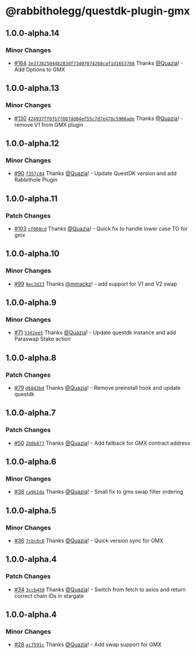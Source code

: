# @rabbitholegg/questdk-plugin-gmx

## 1.0.0-alpha.14

### Minor Changes

- [#164](https://github.com/rabbitholegg/questdk-plugins/pull/164) [`3e373825044b283df73407074268caf1d1653708`](https://github.com/rabbitholegg/questdk-plugins/commit/3e373825044b283df73407074268caf1d1653708) Thanks [@Quazia](https://github.com/Quazia)! - Add Options to GMX

## 1.0.0-alpha.13

### Minor Changes

- [#130](https://github.com/rabbitholegg/questdk-plugins/pull/130) [`424937ff0fb7f087dd04ef55c7d7e478c5906ade`](https://github.com/rabbitholegg/questdk-plugins/commit/424937ff0fb7f087dd04ef55c7d7e478c5906ade) Thanks [@Quazia](https://github.com/Quazia)! - remove V1 from GMX plugin

## 1.0.0-alpha.12

### Minor Changes

- [#90](https://github.com/rabbitholegg/questdk-plugins/pull/90) [`f357c84`](https://github.com/rabbitholegg/questdk-plugins/commit/f357c84e5582e966521cb669e577530b5c3bfc57) Thanks [@Quazia](https://github.com/Quazia)! - Update QuestDK version and add Rabbithole Plugin

## 1.0.0-alpha.11

### Patch Changes

- [#103](https://github.com/rabbitholegg/questdk-plugins/pull/103) [`cf068cd`](https://github.com/rabbitholegg/questdk-plugins/commit/cf068cd55e772af1b9aec8e8fa38af52a63445b9) Thanks [@Quazia](https://github.com/Quazia)! - Quick fix to handle lower case TO for gmx

## 1.0.0-alpha.10

### Minor Changes

- [#99](https://github.com/rabbitholegg/questdk-plugins/pull/99) [`9ec3d23`](https://github.com/rabbitholegg/questdk-plugins/commit/9ec3d23b7fd49ff973a14ef4cbf3f38ec2157ea7) Thanks [@mmackz](https://github.com/mmackz)! - add support for V1 and V2 swap

## 1.0.0-alpha.9

### Minor Changes

- [#71](https://github.com/rabbitholegg/questdk-plugins/pull/71) [`53d2ee5`](https://github.com/rabbitholegg/questdk-plugins/commit/53d2ee51b9479008bd549ebacba29fcfd82c4684) Thanks [@Quazia](https://github.com/Quazia)! - Update questdk instance and add Paraswap Stake action

## 1.0.0-alpha.8

### Patch Changes

- [#79](https://github.com/rabbitholegg/questdk-plugins/pull/79) [`d6843bd`](https://github.com/rabbitholegg/questdk-plugins/commit/d6843bd48d83bc84ca652ea081fd825f37a5f6d7) Thanks [@Quazia](https://github.com/Quazia)! - Remove preinstall hook and update questdk

## 1.0.0-alpha.7

### Patch Changes

- [#50](https://github.com/rabbitholegg/questdk-plugins/pull/50) [`2b8b877`](https://github.com/rabbitholegg/questdk-plugins/commit/2b8b87709f5c760b6cc337c78b97f05213639faf) Thanks [@Quazia](https://github.com/Quazia)! - Add fallback for GMX contract address

## 1.0.0-alpha.6

### Minor Changes

- [#38](https://github.com/rabbitholegg/questdk-plugins/pull/38) [`ca9b1da`](https://github.com/rabbitholegg/questdk-plugins/commit/ca9b1dae94d44d0e2e5d97ba9894282c60f62e69) Thanks [@Quazia](https://github.com/Quazia)! - Small fix to gmx swap filter ordering

## 1.0.0-alpha.5

### Minor Changes

- [#36](https://github.com/rabbitholegg/questdk-plugins/pull/36) [`7cbc6c8`](https://github.com/rabbitholegg/questdk-plugins/commit/7cbc6c858cdd4ed992a58fe68264d806524efdac) Thanks [@Quazia](https://github.com/Quazia)! - Quick version sync for GMX

## 1.0.0-alpha.4

### Patch Changes

- [#34](https://github.com/rabbitholegg/questdk-plugins/pull/34) [`3ccb438`](https://github.com/rabbitholegg/questdk-plugins/commit/3ccb4384d0bb74a5df8c7cb6b418238eb618c02d) Thanks [@Quazia](https://github.com/Quazia)! - Switch from fetch to axios and return correct chain IDs in stargate

## 1.0.0-alpha.4

### Minor Changes

- [#28](https://github.com/rabbitholegg/questdk-plugins/pull/28) [`ac7591c`](https://github.com/rabbitholegg/questdk-plugins/commit/ac7591c21abec5dfbaf0a9bd1a64b22084099e7c) Thanks [@Quazia](https://github.com/Quazia)! - Add swap support for GMX
